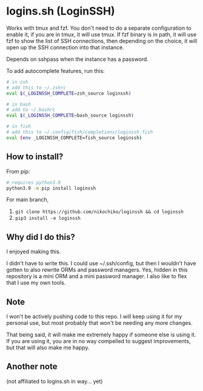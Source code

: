 # logins.sh (LoginSSH)

Works with tmux and fzf. You don't need to do a separate configuration to enable it, if you are in tmux,
it will use tmux. If fzf binary is in path, it will use fzf to show the list of SSH connections, then
depending on the choice, it will open up the SSH connection into that instance.

Depends on sshpass when the instance has a password.

To add autocomplete features, run this:

```sh
# in zsh
# add this to ~/.zshrc
eval $(_LOGINSSH_COMPLETE=zsh_source loginssh)

# in bash
# add to ~/.bashrc
eval $(_LOGINSSH_COMPLETE=bash_source loginssh)

# in fish
# add this to ~/.config/fish/completions/loginssh.fish
eval (env _LOGINSSH_COMPLETE=fish_source loginssh)
```

## How to install?

From pip:
```sh
# requires python3.9
python3.9 -m pip install loginssh
```

For main branch,

1. `git clone https://github.com/nikochiko/loginssh && cd loginssh`
1. `pip3 install -e loginssh`

## Why did I do this?
I enjoyed making this.

I didn't have to write this. I could use ~/.ssh/config, but then
I wouldn't have gotten to also rewrite ORMs and password managers. Yes, hidden in this repository is a
mini ORM and a mini password manager. I also like to flex that I use my own tools.   

## Note

I won't be actively pushing code to this repo. I will keep using it for my personal use,
but most probably that won't be needing any more changes.

That being said, it will make me extremely happy if someone else is using it. If you are using it, you are
in no way compelled to suggest improvements, but that will also make me happy.

## Another note
(not affiliated to logins.sh in way... yet)

